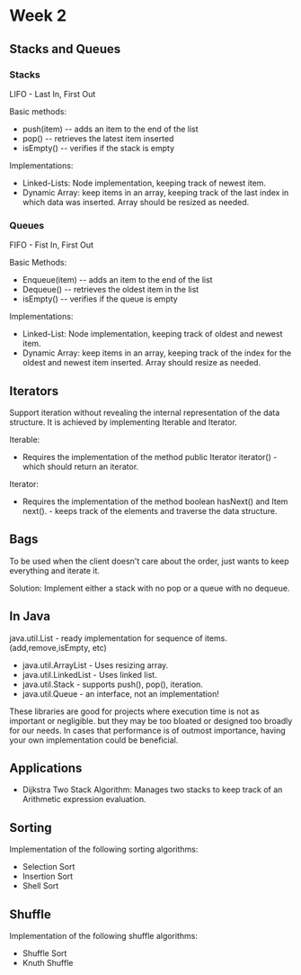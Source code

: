 # Week 2
## Stacks and Queues
### Stacks
LIFO - Last In, First Out

Basic methods:
+ push(item)  -- adds an item to the end of the list
+ pop()  -- retrieves the latest item inserted
+ isEmpty() -- verifies if the stack is empty

Implementations: 
+ Linked-Lists: Node implementation, keeping track of newest item.
+ Dynamic Array: keep items in an array, keeping track of the last index in which data was inserted. Array should be resized as needed.

### Queues

FIFO - Fist In, First Out

Basic Methods:
+ Enqueue(item) -- adds an item to the end of the list
+ Dequeue() -- retrieves the oldest item in the list
+ isEmpty() -- verifies if the queue is empty

Implementations:
+ Linked-List: Node implementation, keeping track of oldest and newest item.
+ Dynamic Array: keep items in an array, keeping track of the index for the oldest and newest item inserted. Array should resize as needed.

## Iterators
Support iteration without revealing the internal representation of the data structure.
It is achieved by implementing Iterable and Iterator. 

Iterable: 
+ Requires the implementation of the method 
    public Iterator<Item> iterator() - which should return an iterator.
    
Iterator:
+ Requires the implementation of the method boolean hasNext() and Item next(). - keeps track of the elements and traverse the data structure.
## Bags

To be used when the client doesn't care about the order, just wants to keep everything and iterate it.

Solution: Implement either a stack with no pop or a queue with no dequeue.

## In Java
java.util.List - ready implementation for sequence of items. (add,remove,isEmpty, etc)
 + java.util.ArrayList - Uses resizing array.
 + java.util.LinkedList - Uses linked list.
 + java.util.Stack - supports push(), pop(), iteration.
 + java.util.Queue - an interface, not an implementation!
 
 These libraries are good for projects where execution time is not as important or negligible. but they may be too bloated or designed too broadly for our needs. In cases that performance is of outmost importance, having your own implementation could be beneficial.
 
 ## Applications
 + Dijkstra Two Stack Algorithm: Manages two stacks to keep track of an Arithmetic expression evaluation.
 
 ## Sorting
Implementation of the following sorting algorithms:
+ Selection Sort
+ Insertion Sort 
+ Shell Sort

## Shuffle
Implementation of the following shuffle algorithms:
+ Shuffle Sort
+ Knuth Shuffle